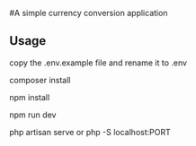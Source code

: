 #A simple currency conversion application 

## Usage

copy the .env.example file and rename it to .env

composer install

npm install

npm run dev

php artisan serve or php -S localhost:PORT
